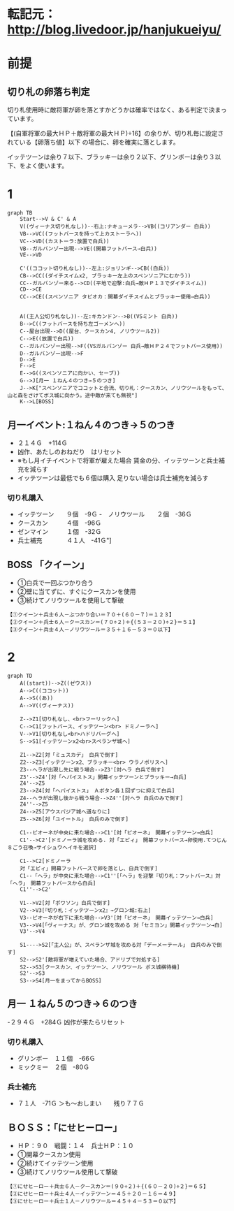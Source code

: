 # 転記元： http://blog.livedoor.jp/hanjukueiyu/
# 前提

## 切り札の卵落ち判定
切り札使用時に敵将軍が卵を落とすかどうかは確率ではなく、ある判定で決まっています。

【(自軍将軍の最大ＨＰ＋敵将軍の最大ＨＰ)÷16】の余りが、切り札毎に設定されている【卵落ち値】以下
の場合に、卵を確実に落とします。

イッテツーンは余り７以下、ブラッキーは余り２以下、グリンボーは余り３以下、をよく使います。


# 1

```mermaid
graph TB
	Start-->V & C' & A
	V((ヴィーナス切り札なし))--右上:ナキューメラ-->VB((コリアンダー 白兵))
	VB-->VC((フットバースを持って上カストーラへ))
	VC-->VD((カストーラ:放置で白兵))
	VB--ガルバンゾー出現-->VE((開幕フットバース→白兵))
	VE-->VD

	C'((ココット切り札なし))--左上:ジョリンギ-->CB((白兵))
	CB-->CC((ダイチスイムx2, ブラッキー左上のスペンソニアにむかう))
	CC--ガルバンゾー来る-->CD((平地で迎撃:白兵→敵ＨＰ１３でダイチスイム))
	CD-->CE
	CC-->CE((スペンソニア タピオカ：開幕ダイチスイムとブラッキー使用→白兵))

	
	A((主人公切り札なし))--左:キカンドン-->B((VSミント 白兵))
	B-->C((フットバースを持ち左ゴーメンへ))
	C--屋台出現-->D((屋台、クースカン4, ノリウツール2))
	C-->E((放置で白兵))
	C--ガルバンゾー出現-->F((VSガルバンゾー 白兵→敵ＨＰ２４でフットバース使用))
	D--ガルバンゾー出現-->F
	D-->E
	F-->E
	E-->G((スペンソニアに向かい、セーブ))
	G-->J[月一 １ねん４のつき→５のつき]
	J-->K["スペンソニアでココットと合流、切り札：クースカン、ノリウツールをもって、山と森をさけてボス城に向かう。途中敵が来ても無視"]
	K-->L[BOSS]
```
## 月一イベント:１ねん４のつき→５のつき　
- ２１４Ｇ　+114Ｇ
- 凶作、あたしのおねだり　はリセット 
- ※もし月イチイベントで将軍が雇えた場合 賃金の分、イッテツーンと兵士補充を減らす
- イッテツーンは最低でも６個は購入 足りない場合は兵士補充を減らす

### 切り札購入 
- イッテツーン　　９個　-9Ｇ
-　ノリウツール　　２個　-36Ｇ
- クースカン　　　４個　-96Ｇ
- ゼンマイン　　　１個　-32Ｇ
- 兵士補充　　　　４１人　-41Ｇ"]
	
## BOSS 「クイーン」
- ①白兵で一回ぶつかり合う
- ②壁に当てずに、すぐにクースカンを使用
- ③続けてノリウツールを使用して撃破

```
【①クイーン＋兵士６人－ぶつかり合い＝７０＋(６０－７)＝１２３】
【②クイーン＋兵士６人－クースカン＝(７０÷２)＋{(５３－２０)÷２}＝５１】
【③クイーン＋兵士４人－ノリウツール＝３５＋１６－５３＝０以下】
```

# 2
```mermaid
graph TD
	A((start))-->Z((ゼウス))
	A-->C((ココット))
	A-->S((あ))
	A-->V((ヴィーナス))

	Z-->Z1[切り札なし、<br>フーリックへ]
	C-->C1[フットバース、イッテツーン<br> ドミノーラへ]
	V-->V1[切り札なし<br>ハドリバーグへ]
	S-->S1[イッテツーンx2<br>スペランザ城へ]

	Z1-->Z2[対「ミュスカデ」　白兵で倒す]
	Z2-->Z3[イッテツーンx2、ブラッキー<br> ウラノポリスへ]
	Z3--ヘラが出現し先に戦う場合-->Z3'[対ヘラ 白兵で倒す]
	Z3'-->Z4'[対「ヘパイストス」開幕イッテツーンとブラッキー→白兵]
	Z4'-->Z5
	Z3-->Z4[対「ヘパイストス」　Ａボタン各１回ずつに抑えて白兵]
	Z4--ヘラが出現し後から戦う場合-->Z4''[対ヘラ 白兵のみで倒す]
	Z4''-->Z5
	Z4-->Z5[アウスパジア城へ道なりに]
	Z5-->Z6[対「ユイートル」　白兵のみで倒す]

	C1--ピオーネが中央に来た場合-->C1'[対「ピオーネ」　開幕イッテツーン→白兵]
	C1'-->C2'[ドミノーラ城を攻める. 対「エピィ」　開幕フットバース→卵使用.てつじん８ごう召喚→サイシュウヘイキを選択]

	C1-->C2[ドミノーラ
	対「エピィ」開幕フットバースで卵を落とし、白兵で倒す]
	C1--「ヘラ」が中央に来た場合-->C1''[「ヘラ」を迎撃『切り札：フットバース』対「ヘラ」　開幕フットバースから白兵]
	C1''-->C2'
	
	V1-->V2[対「ポワソン」白兵で倒す]
	V2-->V3[『切り札：イッテツーンx2』→グロン城:右上]
	V3--ピオーネが右下に来た場合-->V3'[対「ピオーネ」　開幕イッテツーン→白兵]
	V3-->V4[「ヴィーナス」が、グロン城を攻める 対「セミヨン」開幕イッテツーン→白]
	V3'-->V4

	S1---->S2[「主人公」が、スペランザ城を攻める対「デーメーテール」　白兵のみで倒す]
	S2-->S2'[敵将軍が増えていた場合、アドリブで対処する]
	S2-->S3[クースカン、イッテツーン、ノリウツール ボス城横待機]
	S2'-->S3
	S3-->S4[月一をまってからBOSS]
```
## 月一 １ねん５のつき→６のつき　
-２９４Ｇ　+284Ｇ 凶作が来たらリセット
### 切り札購入　
- グリンボー　１１個　-66Ｇ
- ミックミー　２個　-80Ｇ
### 兵士補充　
- ７１人　-71Ｇ
＞も～おしまい　　残り７７Ｇ

## ＢＯＳＳ：「にせヒーロー」
- ＨＰ：９０　戦闘：１４　兵士ＨＰ：１０
- ①開幕クースカン使用
- ②続けてイッテツーン使用
- ③続けてノリウツール使用して撃破
```
【①にせヒーロー＋兵士６人－クースカン＝(９０÷２)＋{(６０－２０)÷２}＝６５】
【②にせヒーロー＋兵士４人－イッテツーン＝４５＋２０－１６＝４９】
【③にせヒーロー＋兵士１人－ノリウツール＝４５＋４－５３＝０以下】
```

